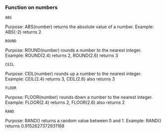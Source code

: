 ### Function on numbers 

`ABS`

Purpose: ABS(number) returns the absolute value of a number.
Example: ABS(-2) returns 2

`ROUND`

Purpose: ROUND(number) rounds a number to the nearest integer.
Example: ROUND(2.4) returns 2, ROUND(2.6) returns 3

`CEIL`

Purpose: CEIL(number) rounds up a number to the nearest integer.
Example: CEIL(2.4) returns 3, CEIL(2.6) also returns 3

`FLOOR`

Purpose: FLOOR(number) rounds down a number to the nearest integer.
Example: FLOOR(2.4) returns 2, FLOOR(2.6) also returns 2

`RAND`

Purpose: RAND() returns a random value between 0 and 1.
Example: RAND() returns 0.9152627372931168 